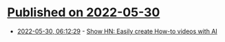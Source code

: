 # [Published on 2022-05-30](index.md)

* [2022-05-30, 06:12:29](https://news.ycombinator.com/item?id=31555920) - [Show HN: Easily create How-to videos with AI](https://www.wowto.ai/)
